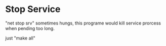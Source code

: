 # Stop Service

"net stop srv" sometimes hungs, this programe would kill service prorcess when pending too long.

just "make all"

